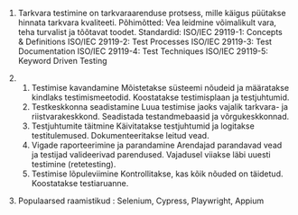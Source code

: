 1. Tarkvara testimine on tarkvaraarenduse protsess, mille käigus püütakse hinnata tarkvara kvaliteeti. Põhimõtted: Vea leidmine võimalikult vara, teha turvalist ja tõõtavat toodet.
   Standardid: 
ISO/IEC 29119-1: Concepts & Definitions
ISO/IEC 29119-2: Test Processes
ISO/IEC 29119-3: Test Documentation
ISO/IEC 29119-4: Test Techniques
ISO/IEC 29119-5: Keyword Driven Testing

2.    1. Testimise kavandamine
      Mõistetakse süsteemi nõudeid ja määratakse kindlaks testimismeetodid.
      Koostatakse testimisplaan ja testjuhtumid.
      2. Testkeskkonna seadistamine
      Luua testimise jaoks vajalik tarkvara- ja riistvarakeskkond.
      Seadistada testandmebaasid ja võrgukeskkonnad.
      3. Testjuhtumite täitmine
      Käivitatakse testjuhtumid ja logitakse testitulemused.
      Dokumenteeritakse leitud vead.
      4. Vigade raporteerimine ja parandamine
      Arendajad parandavad vead ja testijad valideerivad parendused.
      Vajadusel viiakse läbi uuesti testimine (retetesting).
      5. Testimise lõpuleviimine
      Kontrollitakse, kas kõik nõuded on täidetud.
      Koostatakse testiaruanne.
3. Populaarsed raamistikud : Selenium, Cypress, Playwright, Appium

